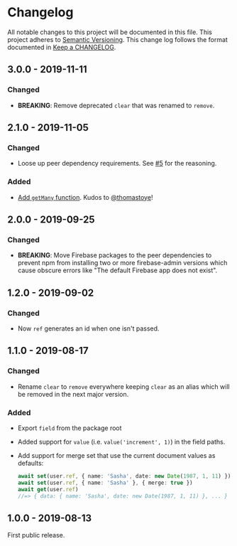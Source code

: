 # Changelog

All notable changes to this project will be documented in this file.
This project adheres to [Semantic Versioning].
This change log follows the format documented in [Keep a CHANGELOG].

[semantic versioning]: http://semver.org/
[keep a changelog]: http://keepachangelog.com/

## 3.0.0 - 2019-11-11

### Changed

- **BREAKING**: Remove deprecated `clear` that was renamed to `remove`.

## 2.1.0 - 2019-11-05

### Changed

- Loose up peer dependency requirements. See [#5](https://github.com/kossnocorp/typesaurus/issues/5) for the reasoning.

### Added

- [Add `getMany` function](https://github.com/kossnocorp/typesaurus/pull/10). Kudos to [@thomastoye](https://github.com/thomastoye)!

## 2.0.0 - 2019-09-25

### Changed

- **BREAKING**: Move Firebase packages to the peer dependencies to prevent npm from installing two or more firebase-admin versions which cause obscure errors like "The default Firebase app does not exist".

## 1.2.0 - 2019-09-02

### Changed

- Now `ref` generates an id when one isn't passed.

## 1.1.0 - 2019-08-17

### Changed

- Rename `clear` to `remove` everywhere keeping `clear` as an alias which will be removed in the next major version.

### Added

- Export `field` from the package root

- Added support for `value` (i.e. `value('increment', 1)`) in the field paths.

- Add support for merge set that use the current document values as defaults:

  ```ts
  await set(user.ref, { name: 'Sasha', date: new Date(1987, 1, 11) })
  await set(user.ref, { name: 'Sasha' }, { merge: true })
  await get(user.ref)
  //=> { data: { name: 'Sasha', date: new Date(1987, 1, 11) }, ... }
  ```

## 1.0.0 - 2019-08-13

First public release.
